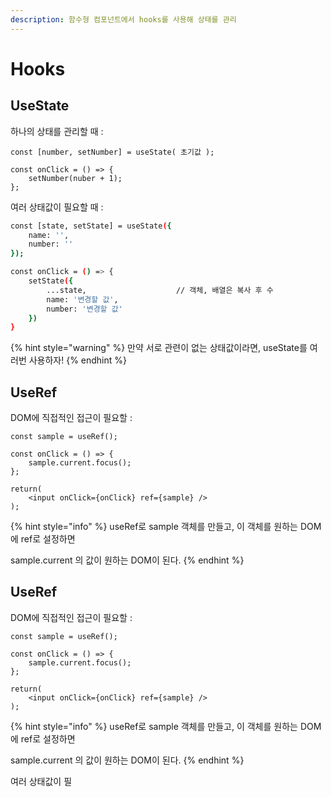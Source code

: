 ```yaml
---
description: 함수형 컴포넌트에서 hooks를 사용해 상태를 관리
---
```


# Hooks

## UseState

하나의 상태를 관리할 때 :

```
const [number, setNumber] = useState( 초기값 );

const onClick = () => {
    setNumber(nuber + 1);
};
```

여러 상태값이 필요할 때 :

```bash
const [state, setState] = useState({
    name: '',
    number: ''
});

const onClick = () => {
    setState({
        ...state,                    // 객체, 배열은 복사 후 수
        name: '변경할 값',
        number: '변경할 값'
    })
}
```

{% hint style="warning" %}
만약 서로 관련이 없는 상태값이라면, useState를 여러번 사용하자!
{% endhint %}



## UseRef

DOM에 직접적인 접근이 필요할  :

```
const sample = useRef();

const onClick = () => {
    sample.current.focus();
};

return(
    <input onClick={onClick} ref={sample} />
);
```

{% hint style="info" %}
useRef로 sample 객체를 만들고, 이 객체를 원하는 DOM에 ref로 설정하면

sample.current 의 값이 원하는 DOM이 된다.
{% endhint %}



## UseRef

DOM에 직접적인 접근이 필요할  :

```
const sample = useRef();

const onClick = () => {
    sample.current.focus();
};

return(
    <input onClick={onClick} ref={sample} />
);
```

{% hint style="info" %}
useRef로 sample 객체를 만들고, 이 객체를 원하는 DOM에 ref로 설정하면

sample.current 의 값이 원하는 DOM이 된다.
{% endhint %}

여러 상태값이 필



